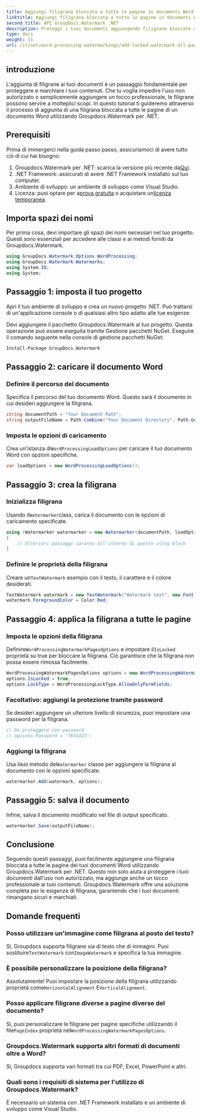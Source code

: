 ```yaml
---
title: Aggiungi filigrana bloccata a tutte le pagine in documenti Word
linktitle: Aggiungi filigrana bloccata a tutte le pagine in documenti Word
second_title: API GroupDocs.Watermark .NET
description: Proteggi i tuoi documenti aggiungendo filigrane bloccate utilizzando Groupdocs.Watermark per .NET. Segui la nostra guida passo passo per una facile implementazione.
type: docs
weight: 11
url: /it/net/word-processing-watermarkings/add-locked-watermark-all-pages-word-docs/
---
```

## introduzione
L'aggiunta di filigrane ai tuoi documenti è un passaggio fondamentale per proteggere e marchiare i tuoi contenuti. Che tu voglia impedire l'uso non autorizzato o semplicemente aggiungere un tocco professionale, le filigrane possono servire a molteplici scopi. In questo tutorial ti guideremo attraverso il processo di aggiunta di una filigrana bloccata a tutte le pagine di un documento Word utilizzando Groupdocs.Watermark per .NET.
## Prerequisiti
Prima di immergerci nella guida passo passo, assicuriamoci di avere tutto ciò di cui hai bisogno:
1. Groupdocs.Watermark per .NET: scarica la versione più recente da[Qui](https://releases.groupdocs.com/Watermark/net/).
2. .NET Framework: assicurati di avere .NET Framework installato sul tuo computer.
3. Ambiente di sviluppo: un ambiente di sviluppo come Visual Studio.
4.  Licenza: puoi optare per a[prova gratuita](https://releases.groupdocs.com/) o acquistare un[licenza temporanea](https://purchase.groupdocs.com/temporary-license/).
## Importa spazi dei nomi
Per prima cosa, devi importare gli spazi dei nomi necessari nel tuo progetto. Questi sono essenziali per accedere alle classi e ai metodi forniti da Groupdocs.Watermark.
```csharp
using GroupDocs.Watermark.Options.WordProcessing;
using GroupDocs.Watermark.Watermarks;
using System.IO;
using System;
```
## Passaggio 1: imposta il tuo progetto

Apri il tuo ambiente di sviluppo e crea un nuovo progetto .NET. Può trattarsi di un'applicazione console o di qualsiasi altro tipo adatto alle tue esigenze.

Devi aggiungere il pacchetto Groupdocs.Watermark al tuo progetto. Questa operazione può essere eseguita tramite Gestione pacchetti NuGet. Eseguire il comando seguente nella console di gestione pacchetti NuGet:
```sh
Install-Package GroupDocs.Watermark
```
## Passaggio 2: caricare il documento Word
### Definire il percorso del documento
Specifica il percorso del tuo documento Word. Questo sarà il documento in cui desideri aggiungere la filigrana.
```csharp
string documentPath = "Your Document Path";
string outputFileName = Path.Combine("Your Document Directory", Path.GetFileName(documentPath));
```
### Imposta le opzioni di caricamento
 Crea un'istanza di`WordProcessingLoadOptions` per caricare il tuo documento Word con opzioni specifiche.
```csharp
var loadOptions = new WordProcessingLoadOptions();
```
## Passaggio 3: crea la filigrana
### Inizializza filigrana
 Usando il`Watermarker`class, carica il documento con le opzioni di caricamento specificate.
```csharp
using (Watermarker watermarker = new Watermarker(documentPath, loadOptions))
{
    // Ulteriori passaggi saranno all'interno di questo using block
}
```
### Definire le proprietà della filigrana
 Creare un`TextWatermark` esempio con il testo, il carattere e il colore desiderati.
```csharp
TextWatermark watermark = new TextWatermark("Watermark text", new Font("Arial", 19));
watermark.ForegroundColor = Color.Red;
```
## Passaggio 4: applica la filigrana a tutte le pagine
### Imposta le opzioni della filigrana
 Definire`WordProcessingWatermarkPagesOptions` e impostare il`IsLocked` proprietà su true per bloccare la filigrana. Ciò garantisce che la filigrana non possa essere rimossa facilmente.
```csharp
WordProcessingWatermarkPagesOptions options = new WordProcessingWatermarkPagesOptions();
options.IsLocked = true;
options.LockType = WordProcessingLockType.AllowOnlyFormFields;
```
### Facoltativo: aggiungi la protezione tramite password
Se desideri aggiungere un ulteriore livello di sicurezza, puoi impostare una password per la filigrana.
```csharp
// Da proteggere con password
// opzioni.Password = "7654321";
```
### Aggiungi la filigrana
 Usa il`Add` metodo del`Watermarker` classe per aggiungere la filigrana al documento con le opzioni specificate.
```csharp
watermarker.Add(watermark, options);
```
## Passaggio 5: salva il documento
Infine, salva il documento modificato nel file di output specificato.
```csharp
watermarker.Save(outputFileName);
```

## Conclusione
Seguendo questi passaggi, puoi facilmente aggiungere una filigrana bloccata a tutte le pagine dei tuoi documenti Word utilizzando Groupdocs.Watermark per .NET. Questo non solo aiuta a proteggere i tuoi documenti dall'uso non autorizzato, ma aggiunge anche un tocco professionale ai tuoi contenuti. Groupdocs.Watermark offre una soluzione completa per le esigenze di filigrana, garantendo che i tuoi documenti rimangano sicuri e marchiati.
## Domande frequenti
### Posso utilizzare un'immagine come filigrana al posto del testo?
 Sì, Groupdocs supporta filigrane sia di testo che di immagini. Puoi sostituire`TextWatermark` con`ImageWatermark` e specifica la tua immagine.
### È possibile personalizzare la posizione della filigrana?
 Assolutamente! Puoi impostare la posizione della filigrana utilizzando proprietà come`HorizontalAlignment` E`VerticalAlignment`.
### Posso applicare filigrane diverse a pagine diverse del documento?
 Sì, puoi personalizzare le filigrane per pagine specifiche utilizzando il file`PageIndex` proprietà nel`WordProcessingWatermarkPagesOptions`.
### Groupdocs.Watermark supporta altri formati di documenti oltre a Word?
Sì, Groupdocs supporta vari formati tra cui PDF, Excel, PowerPoint e altri.
### Quali sono i requisiti di sistema per l'utilizzo di Groupdocs.Watermark?
È necessario un sistema con .NET Framework installato e un ambiente di sviluppo come Visual Studio.